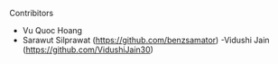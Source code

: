 Contribitors

- Vu Quoc Hoang
- Sarawut Silprawat (https://github.com/benzsamator)
-Vidushi Jain (https://github.com/VidushiJain30)
